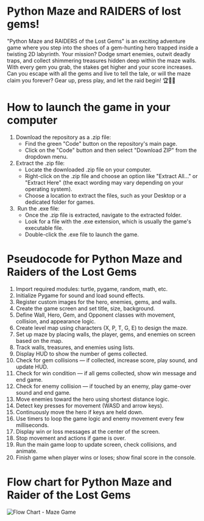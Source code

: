 # Python Maze and RAIDERS of lost gems!

"Python Maze and RAIDERS of the Lost Gems" is an exciting adventure game where you step into the shoes of a gem-hunting hero trapped inside a twisting 2D labyrinth. Your mission? Dodge smart enemies, outwit deadly traps, and collect shimmering treasures hidden deep within the maze walls. With every gem you grab, the stakes get higher and your score increases. Can you escape with all the gems and live to tell the tale, or will the maze claim you forever? Gear up, press play, and let the raid begin! 🏆💎🌀

# How to launch the game in your computer

1. Download the repository as a .zip file:
    * Find the green "Code" button on the repository's main page. 
    * Click on the "Code" button and then select "Download ZIP" from the dropdown menu.  
2. Extract the .zip file:
    * Locate the downloaded .zip file on your computer. 
    * Right-click on the .zip file and choose an option like "Extract All..." or "Extract Here" (the exact wording may vary depending on your operating system). 
    * Choose a location to extract the files, such as your Desktop or a dedicated folder for games.  
3.  Run the .exe file:
    * Once the .zip file is extracted, navigate to the extracted folder. 
    * Look for a file with the .exe extension, which is usually the game's executable file. 
    * Double-click the .exe file to launch the game.  


# Pseudocode for Python Maze and Raiders of the Lost Gems

1. Import required modules: turtle, pygame, random, math, etc.
2. Initialize Pygame for sound and load sound effects.
3. Register custom images for the hero, enemies, gems, and walls.
4. Create the game screen and set title, size, background.
5. Define Wall, Hero, Gem, and Opponent classes with movement, collision, and appearance logic.
6. Create level map using characters (X, P, T, G, E) to design the maze.
7. Set up maze by placing walls, the player, gems, and enemies on screen based on the map.
8. Track walls, treasures, and enemies using lists.
9. Display HUD to show the number of gems collected.
10. Check for gem collisions — if collected, increase score, play sound, and update HUD.
11. Check for win condition — if all gems collected, show win message and end game.
12. Check for enemy collision — if touched by an enemy, play game-over sound and end game.
13. Move enemies toward the hero using shortest distance logic.
14. Detect key presses for movement (WASD and arrow keys).
15. Continuously move the hero if keys are held down.
16. Use timers to loop the game logic and enemy movement every few milliseconds.
17. Display win or loss messages at the center of the screen.
18. Stop movement and actions if game is over.
19. Run the main game loop to update screen, check collisions, and animate.
20. Finish game when player wins or loses; show final score in the console.


# Flow chart for Python Maze and Raider of the Lost Gems

![Flow Chart - Maze Game](https://github.com/user-attachments/assets/0fc09788-9a5b-4433-bbe2-ea125d16224b)

